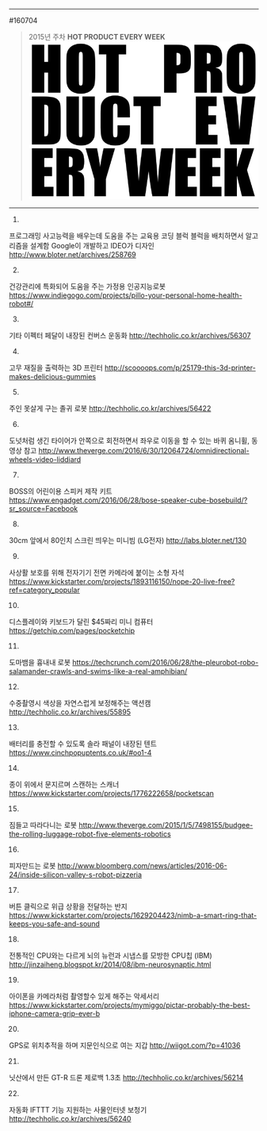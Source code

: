 
---  
#160704  
> 2015년 주차 **HOT PRODUCT EVERY WEEK**  
> ![pic](../image/MAIN.png)  

---  

1.
프로그래밍 사고능력을 배우는데 도움을 주는 교육용 코딩 블럭
블럭을 배치하면서 알고리즘을 설계함
Google이 개발하고 IDEO가 디자인
http://www.bloter.net/archives/258769

2.
건강관리에 특화되어 도움을 주는 가정용 인공지능로봇
https://www.indiegogo.com/projects/pillo-your-personal-home-health-robot#/

3.
기타 이펙터 페달이 내장된 컨버스 운동화
http://techholic.co.kr/archives/56307

4.
고무 재질을 출력하는 3D 프린터
http://scoooops.com/p/25179-this-3d-printer-makes-delicious-gummies

5.
주인 못살게 구는 졸귀 로봇
http://techholic.co.kr/archives/56422

6.
도넛처럼 생긴 타이어가 안쪽으로 회전하면서 좌우로 이동을 할 수 있는 바퀴
옴니휠, 동영상 참고
http://www.theverge.com/2016/6/30/12064724/omnidirectional-wheels-video-liddiard

7.
BOSS의 어린이용 스피커 제작 키트
https://www.engadget.com/2016/06/28/bose-speaker-cube-bosebuild/?sr_source=Facebook

8.
30cm 앞에서 80인치 스크린 띄우는 미니빔 (LG전자)
http://labs.bloter.net/130

9.
사상활 보호를 위해 전자기기 전면 카메라에 붙이는 소형 자석
https://www.kickstarter.com/projects/1893116150/nope-20-live-free?ref=category_popular

10.
디스플레이와 키보드가 달린 $45짜리 미니 컴퓨터
https://getchip.com/pages/pocketchip

11.
도마뱀을 흉내내 로봇
https://techcrunch.com/2016/06/28/the-pleurobot-robo-salamander-crawls-and-swims-like-a-real-amphibian/

12.
수중촬영시 색상을 자연스럽게 보정해주는 액션캠
http://techholic.co.kr/archives/55895

13.
배터리를 충전할 수 있도록 솔라 패널이 내장된 텐트
https://www.cinchpopuptents.co.uk/#oo1-4

14.
종이 위에서 문지르며 스캔하는 스캐너
https://www.kickstarter.com/projects/1776222658/pocketscan

15.
짐들고 따라다니는 로봇
http://www.theverge.com/2015/1/5/7498155/budgee-the-rolling-luggage-robot-five-elements-robotics

16.
피자만드는 로봇
http://www.bloomberg.com/news/articles/2016-06-24/inside-silicon-valley-s-robot-pizzeria

17.
버튼 클릭으로 위급 상황을 전달하는 반지 
https://www.kickstarter.com/projects/1629204423/nimb-a-smart-ring-that-keeps-you-safe-and-sound

18.
전통적인 CPU와는 다르게 뇌의 뉴런과 시냅스를 모방한 CPU칩 (IBM)
http://jinzaiheng.blogspot.kr/2014/08/ibm-neurosynaptic.html

19.
아이폰을 카메라처럼 촬영할수 있게 해주는 악세서리
https://www.kickstarter.com/projects/mymiggo/pictar-probably-the-best-iphone-camera-grip-ever-b

20.
GPS로 위치추적을 하며 지문인식으로 여는 지갑
http://wiigot.com/?p=41036

21.
닛산에서 만든 GT-R 드론 제로백 1.3초
http://techholic.co.kr/archives/56214

22.
자동화 IFTTT 기능 지원하는 사물인터넷 보청기
http://techholic.co.kr/archives/56240

